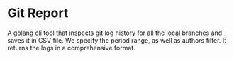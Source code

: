 # Git Report

A golang cli tool that inspects git log history for all the local branches and saves it in CSV file.
We specify the period range, as well as authors filter. It returns the logs in a comprehensive format.
